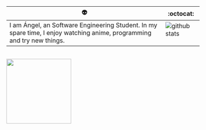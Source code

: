  👽 | :octocat:
------------ | -------------
I am Ángel, an Software Engineering Student. In my spare time, I enjoy watching anime, programming and try new things. | ![github stats](https://github-readme-stats.vercel.app/api?username=AngelAguilar16&show_icons=true&line_height=30) <p align="center"></p>
<br />

<img src="https://media.giphy.com/media/VIWHb0UZQW6aiWVI1M/giphy.gif" alt="" width="169" />

